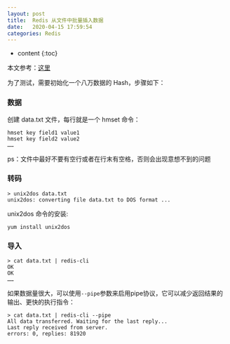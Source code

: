 ```yaml
---
layout: post
title:  Redis 从文件中批量插入数据
date:   2020-04-15 17:59:54
categories: Redis
---
```


* content
{:toc}

本文参考：[这里](http://www.redis.cn/topics/batch-insert.html)

为了测试，需要初始化一个八万数据的 Hash，步骤如下：

### 数据

创建 data.txt 文件，每行就是一个 hmset 命令：

	hmset key field1 value1
	hmset key field2 value2
	……

ps：文件中最好不要有空行或者在行末有空格，否则会出现意想不到的问题

### 转码

	> unix2dos data.txt
	unix2dos: converting file data.txt to DOS format ...

unix2dos 命令的安装:

	yum install unix2dos

### 导入

	> cat data.txt | redis-cli 
	OK
	OK
	……

如果数据量很大，可以使用```--pipe```参数来启用pipe协议，它可以减少返回结果的输出、更快的执行指令：

	> cat data.txt | redis-cli --pipe
	All data transferred. Waiting for the last reply...
	Last reply received from server.
	errors: 0, replies: 81920

